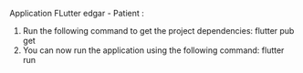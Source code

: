 Application FLutter edgar - Patient : 

  1. Run the following command to get the project dependencies:
     flutter pub get
  2. You can now run the application using the following command:
     flutter run
